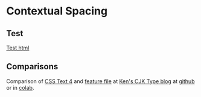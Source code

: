 # Contextual Spacing

## Test

[Test html]

## Comparisons

Comparison of [CSS Text 4] and
[feature file] at [Ken's CJK Type blog]
at [github](https://github.com/kojiishi/kojiishi.github.io/blob/master/cspc/cspc.ipynb)
or in [colab](https://colab.research.google.com/github/kojiishi/kojiishi.github.io/blob/master/cspc/cspc.ipynb).

[test html]: test.html
[CSS Text 4]: https://drafts.csswg.org/css-text-4/#text-spacing-classes
[Ken's CJK Type blog]: https://blogs.adobe.com/CCJKType/2018/04/contextual-spacing.html
[feature file]:http://blogs.adobe.com/CCJKType/files/2018/04/features.txt
